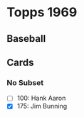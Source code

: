 # Topps 1969 
## Baseball

## Cards

### No Subset
- [ ] 100: Hank Aaron<br>
- [x] 175: Jim Bunning<br>
